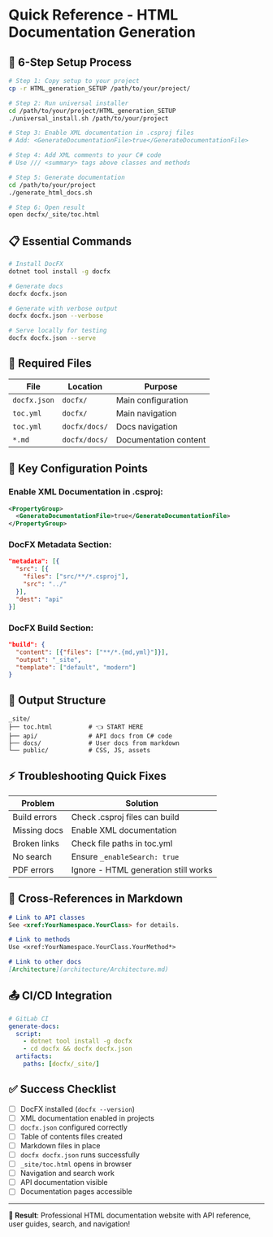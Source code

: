 # Quick Reference - HTML Documentation Generation

## 🚀 6-Step Setup Process

```bash
# Step 1: Copy setup to your project
cp -r HTML_generation_SETUP /path/to/your/project/

# Step 2: Run universal installer  
cd /path/to/your/project/HTML_generation_SETUP
./universal_install.sh /path/to/your/project

# Step 3: Enable XML documentation in .csproj files
# Add: <GenerateDocumentationFile>true</GenerateDocumentationFile>

# Step 4: Add XML comments to your C# code
# Use /// <summary> tags above classes and methods

# Step 5: Generate documentation
cd /path/to/your/project
./generate_html_docs.sh

# Step 6: Open result
open docfx/_site/toc.html
```

## 📋 Essential Commands

```bash
# Install DocFX
dotnet tool install -g docfx

# Generate docs
docfx docfx.json

# Generate with verbose output
docfx docfx.json --verbose

# Serve locally for testing
docfx docfx.json --serve
```

## 🔧 Required Files

| File | Location | Purpose |
|------|----------|---------|
| `docfx.json` | `docfx/` | Main configuration |
| `toc.yml` | `docfx/` | Main navigation |
| `toc.yml` | `docfx/docs/` | Docs navigation |
| `*.md` | `docfx/docs/` | Documentation content |

## 🎯 Key Configuration Points

### Enable XML Documentation in .csproj:
```xml
<PropertyGroup>
  <GenerateDocumentationFile>true</GenerateDocumentationFile>
</PropertyGroup>
```

### DocFX Metadata Section:
```json
"metadata": [{
  "src": [{
    "files": ["src/**/*.csproj"],
    "src": "../"
  }],
  "dest": "api"
}]
```

### DocFX Build Section:
```json
"build": {
  "content": [{"files": ["**/*.{md,yml}"]}],
  "output": "_site",
  "template": ["default", "modern"]
}
```

## 📁 Output Structure

```
_site/
├── toc.html          # 👈 START HERE
├── api/              # API docs from C# code
├── docs/             # User docs from markdown
└── public/           # CSS, JS, assets
```

## ⚡ Troubleshooting Quick Fixes

| Problem | Solution |
|---------|----------|
| Build errors | Check .csproj files can build |
| Missing docs | Enable XML documentation |
| Broken links | Check file paths in toc.yml |
| No search | Ensure `_enableSearch: true` |
| PDF errors | Ignore - HTML generation still works |

## 🔗 Cross-References in Markdown

```markdown
# Link to API classes
See <xref:YourNamespace.YourClass> for details.

# Link to methods
Use <xref:YourNamespace.YourClass.YourMethod*> 

# Link to other docs
[Architecture](architecture/Architecture.md)
```

## 📤 CI/CD Integration

```yaml
# GitLab CI
generate-docs:
  script:
    - dotnet tool install -g docfx
    - cd docfx && docfx docfx.json
  artifacts:
    paths: [docfx/_site/]
```

## ✅ Success Checklist

- [ ] DocFX installed (`docfx --version`)
- [ ] XML documentation enabled in projects
- [ ] `docfx.json` configured correctly
- [ ] Table of contents files created
- [ ] Markdown files in place
- [ ] `docfx docfx.json` runs successfully
- [ ] `_site/toc.html` opens in browser
- [ ] Navigation and search work
- [ ] API documentation visible
- [ ] Documentation pages accessible

---

**🎉 Result**: Professional HTML documentation website with API reference, user guides, search, and navigation!
